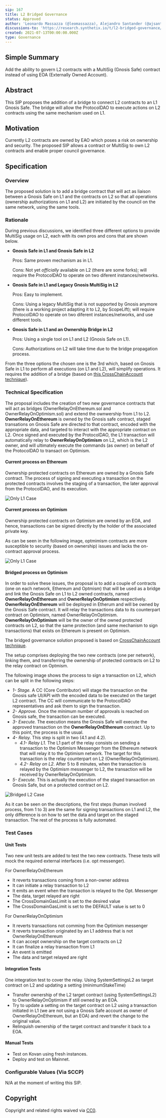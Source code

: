 ```yaml
---
sip: 167
title: L2 Bridged Governance
status: Approved
author: 'Leonardo Massazza (@leomassazza), Alejandro Santander (@ajsantander)'
discussions-to: 'https://research.synthetix.io/t/l2-bridged-governance/443'
created: 2021-07-13T00:00:00.000Z
type: Governance
---
```


<!--You can leave these HTML comments in your merged SIP and delete the visible duplicate text guides, they will not appear and may be helpful to refer to if you edit it again. This is the suggested template for new SIPs. Note that an SIP number will be assigned by an editor. When opening a pull request to submit your SIP, please use an abbreviated title in the filename, `sip-draft_title_abbrev.md`. The title should be 44 characters or less.-->

## Simple Summary

<!--"If you can't explain it simply, you don't understand it well enough." Simply describe the outcome the proposed changes intends to achieve. This should be non-technical and accessible to a casual community member.-->

Add the ability to govern L2 contracts with a MultiSig (Gnosis Safe) contract instead of using EOA (Externally Owned Account).

## Abstract

<!--A short (~200 word) description of the proposed change, the abstract should clearly describe the proposed change. This is what *will* be done if the SIP is implemented, not *why* it should be done or *how* it will be done. If the SIP proposes deploying a new contract, write, "we propose to deploy a new contract that will do x".-->

This SIP proposes the addition of a bridge to connect L2 contracts to an L1 Gnosis Safe. The bridge will allow the ProtocolDAO to execute actions on L2 contracts using the same mechanism used on L1.

## Motivation

<!--This is the problem statement. This is the *why* of the SIP. It should clearly explain *why* the current state of the protocol is inadequate.  It is critical that you explain *why* the change is needed, if the SIP proposes changing how something is calculated, you must address *why* the current calculation is inaccurate or wrong. This is not the place to describe how the SIP will address the issue!-->

Currently L2 contracts are owned by EAO which poses a risk on ownership and security. The proposed SIP allows a contract or MultiSig to own L2 contracts and enable proper council governance.

## Specification

<!--The specification should describe the syntax and semantics of any new feature, there are five sections
1. Overview
2. Rationale
3. Technical Specification
4. Test Cases
5. Configurable Values
-->

### Overview

<!--This is a high level overview of *how* the SIP will solve the problem. The overview should clearly describe how the new feature will be implemented.-->

The proposed solution is to add a bridge contract that will act as liaison between a Gnosis Safe on L1 and the contracts on L2 so that all operations (ownership authorizations on L1 and L2) are initiated by the council on the same network, using the same tools.

### Rationale

<!--This is where you explain the reasoning behind how you propose to solve the problem. Why did you propose to implement the change in this way, what were the considerations and trade-offs. The rationale fleshes out what motivated the design and why particular design decisions were made. It should describe alternate designs that were considered and related work. The rationale may also provide evidence of consensus within the community, and should discuss important objections or concerns raised during discussion.-->

During previous discussions, we identified three different options to provide MultiSig usage on L2, each with its own pros and cons that are shown below.

- **Gnosis Safe in L1 and Gnosis Safe in L2**

  Pros: Same proven mechanism as in L1.

  Cons: Not yet _officially_ available on L2 (there are some forks); will require the ProtocolDAO to operate on two diferent instances/networks.

- **Gnosis Safe in L1 and Legacy Gnosis MultiSig in L2**

  Pros: Easy to implement.

  Cons: Using a legacy MultiSig that is not supported by Gnosis anymore (there is a working project adapting it to L2, by ScopeLift); will require ProtocolDAO to operate on two diferent instances/networks, and use different tools.

- **Gnosis Safe in L1 and an Ownership Bridge in L2**

  Pros: Using a single tool on L1 and L2 (Gnosis Safe on L1).

  Cons: Authorizations on L2 will take time due to the bridge propagation process.

From the three options the chosen one is the 3rd which, based on Gnosis Safe in L1 to perform all executions (on L1 and L2), will simplify operations. It requires the addition of a bridge (based on [this CrossChainAccount technique](https://github.com/gakonst/xchain-account/blob/master/contracts/CrossChainAccount.sol)).

### Technical Specification

<!--The technical specification should outline the public API of the changes proposed. That is, changes to any of the interfaces Synthetix currently exposes or the creations of new ones.-->
The proposal includes the creation of two new governance contracts that will act as bridges (OwnerRelayOnEthereum.sol and OwnerRelayOnOptimism.sol) and extend the ownwership from L1 to L2.
**OwnerRelayOnEthereum** is owned by the Gnosis safe contract, staged transations on Gnosis Safe are directed to that contract, encoded with the appropriate data, and targeted to interact with the appropriate contract on L2. Once signed and executed by the ProtocolDAO, the L1 transaction will automatically relay to **OwnerRelayOnOptimism** on L2, which is the L2 owner, and will ultimately execute the commands (as owner) on behalf of the ProtocolDAO to transact on Optimism.

#### Current process on Ethereum

Ownership protected contracts on Ethereum are owned by a Gnosis Safe contract. The process of signing and executing a transaction on the protected contracts involves the staging of a transaction, the later approval from the ProtocolDAO, and its execution.

![Only L1 Case](assets/sip-167/only_l1.png)

#### Current process on Optimism

Ownership protected contracts on Optimism are owned by an EOA, and hence, transactions can be signed directly by the holder of the associated private key.

As can be seen in the following image, optmimism contracts are more susceptible to security (based on ownership) issues and lacks the on-contract approval process.

![Only L1 Case](assets/sip-167/l2_current.png)

#### Bridged process on Optimism

In order to solve these issues, the proposal is to add a couple of contracts (one on each network, Ethereum and Optmism) that will be used as a bridge and link the Gnosis Safe on L1 to L2 owned contracts, named **OwnerRelayOnEthereum** and **OwnerRelayOnOptimism** respectively.
**OwnerRelayOnEthereum** will be deployed in Etherum and will be owned by the Gnosis Safe contract. It will relay the transactions data to its counterpart contract on Optimism, named OwnerRelayOnOptimism. **OwnerRelayOnOptimism** will be the owner of the owned protected contracts on L2, so that the same protection (and same mechanism to sign transactions) that exists on Ethereum is present on Optimism.

The bridged governance solution proposed is based on [CrossChainAccount technique](https://github.com/gakonst/xchain-account/blob/master/contracts/CrossChainAccount.sol).

The setup comprises deploying the two new contracts (one per network), linking them, and transferring the ownership of protected contracts on L2 to the relay contract on Optmism.

The following image shows the process to sign a transaction on L2, which can be split in the following steps:

- *1- Stage.* A CC (Core Contributor) will stage the transaction on the Gnosis safe UI/API with the encoded data to be executed on the target L2 contract. The CC will communicate to the ProtocolDAO representatives and ask them to sign the transaction.
- *2- Approve.* Once the minimum number of approvals is reached on Gnosis safe, the transaction can be executed.
- *3- Execute.* The execution means the Gnosis Safe will execute the approved transaction on the **OwnerRelayOnEthereum** contract. Up to this point, the process is the usual.
- *4- Relay.* This step is split in two (4.1 and 4.2).
  -  *4.1- Relay L1.* The L1 part of the relay consists on sending a transaction to the Optimism Messenger from the Ethereum network that will relay it to the Optimism network. The target for this transaction is the relay counterpart on L2 (OwnerRelayOnOptimism).
  - *4.2- Relay on L2.* After 5 to 8 minutes, when the transaction is relayed by the Optimism messenger to L2, the transaction will be received by OwnerRelayOnOptimism.
- *5- Execute.* This is actually the execution of the staged transaction on Gnosis Safe, but on a protected contract on L2.

![Bridged L2 Case](assets/sip-167/l1_and_l2.png)

As it can be seen on the descriptions, the first steps (human involved process, from 1 to 3) are the same for signing transactions on L1 and L2, the only difference is on how to set the data and target on the staged transaction. The rest of the process is fully automated.


### Test Cases

<!--Test cases for an implementation are mandatory for SIPs but can be included with the implementation..-->

#### Unit Tests

Two new unit tests are added to test the two new contracts. These tests will mock the required external interfaces (i.e. opt messenger).

For OwnerRelayOnEthereum
- It reverts transactions coming from a non-owner address
- It can initiate a relay transaction to L2
- It emits an event when the transaction is relayed to the Opt. Messenger
- The data, target relayed are right
- The CrossDomainGasLimit is set to the desired value
- The CrossDomainGasLimit is set to the DEFAULT value is set to 0

For OwnerRelayOnOptimism
- It reverts transactions not comming from the Optimism messenger
- It reverts transaction originated by an L1 address that is not OwnerRelayOnEthereum
- It can accept ownership on the target contracts on L2
- It can finalize a relay transaction from L1
- An event is emitted
- The data and target relayed are right

#### Integration Tests

One integration test to cover the relay. Using SystemSettingsL2 as target contract on L2 and updating a setting (minimumStakeTime)
- Transfer ownership of the L2 target contract (using SystemSettingsL2) to OwnerRelayOnOptimism if still owned by an EOA.
- Try to update a setting on the target contract on L2 using a transaction initiated in L1 (we are not using a Gnosis Safe account as owner of OwnerRelayOnEthereum, but an EOA) and revert the change to the original value.
- Relinquish ownership of the target contract and transfer it back to a EOA.

#### Manual Tests

- Test on Kovan using fresh instances.
- Deploy and test on Mainnet.

### Configurable Values (Via SCCP)

<!--Please list all values configurable via SCCP under this implementation.-->

N/A at the moment of writing this SIP.

## Copyright

Copyright and related rights waived via [CC0](https://creativecommons.org/publicdomain/zero/1.0/).
